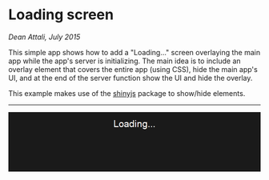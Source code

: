 # Loading screen

*Dean Attali, July 2015*

This simple app shows how to add a "Loading..." screen overlaying the main app while the app's server is initializing.  The main idea is to include an overlay element that covers the entire app (using CSS), hide the main app's UI, and at the end of the server function show the UI and hide the overlay.

This example makes use of the [shinyjs](https://github.com/daattali/shinyjs) package to show/hide elements.

---

[![Demo](./loading-screen.gif)](./loading-screen.gif)